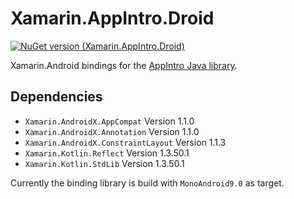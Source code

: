 # Xamarin.AppIntro.Droid

[![NuGet version (Xamarin.AppIntro.Droid)](https://img.shields.io/nuget/v/Xamarin.AppIntro.Droid.svg?style=flat-square)](https://www.nuget.org/packages/Xamarin.AppIntro.Droid/)

Xamarin.Android bindings for the [AppIntro Java library](https://github.com/AppIntro/AppIntro).

## Dependencies

* `Xamarin.AndroidX.AppCompat` Version 1.1.0
* `Xamarin.AndroidX.Annotation` Version 1.1.0
* `Xamarin.AndroidX.ConstraintLayout` Version 1.1.3
* `Xamarin.Kotlin.Reflect` Version 1.3.50.1
* `Xamarin.Kotlin.StdLib` Version 1.3.50.1

Currently the binding library is build with `MonoAndroid9.0` as target.
